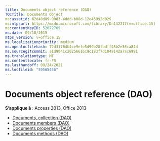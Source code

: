```yaml
---
title: Documents object reference (DAO)
TOCTitle: Documents Object
ms:assetid: 62d40d09-9083-4ddd-b08d-12e45092d029
ms:mtpsurl: https://msdn.microsoft.com/library/Dn142217(v=office.15)
ms:contentKeyID: 52072705
ms.date: 09/18/2015
mtps_version: v=office.15
ms.localizationpriority: medium
ms.openlocfilehash: 72d31764b4ce9efe8d99b28fbdff48b2e56ca84d
ms.sourcegitcommit: a1d9041c20256616c9c183f7d1049142a7ac6991
ms.translationtype: MT
ms.contentlocale: fr-FR
ms.lasthandoff: 09/24/2021
ms.locfileid: "59565456"
---
```

# <a name="documents-object-reference-dao"></a>Documents object reference (DAO)

**S’applique à** : Access 2013, Office 2013

- [Documents, collection (DAO)](documents-collection-dao.md)
- [Documents members (DAO)](documents-members-dao.md)
- [Documents properties (DAO)](documents-properties-dao.md)
- [Documents methods (DAO)](documents-methods-dao.md)

